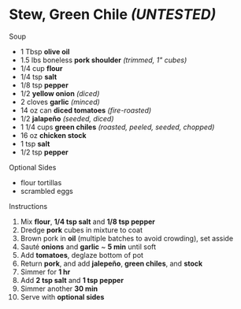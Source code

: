 # Stew, Green Chile *(UNTESTED)*

Soup

* 1 Tbsp **olive oil**
* 1.5 lbs boneless **pork shoulder** *(trimmed, 1" cubes)*
* 1/4 cup **flour**
* 1/4 tsp **salt**
* 1/8 tsp **pepper**
* 1/2 **yellow onion** *(diced)*
* 2 cloves **garlic** *(minced)*
* 14 oz can **diced tomatoes** *(fire-roasted)*
* 1/2 **jalapeño** *(seeded, diced)*
* 1 1/4 cups **green chiles** *(roasted, peeled, seeded, chopped)*
* 16 oz **chicken stock**
* 1 tsp **salt**
* 1/2 tsp **pepper**

Optional Sides

* flour tortillas
* scrambled eggs

Instructions

1. Mix **flour**, **1/4 tsp salt** and **1/8 tsp pepper**
1. Dredge **pork** cubes in mixture to coat
1. Brown pork in **oil** (multiple batches to avoid crowding), set asside
1. Sauté **onions** and **garlic** ~ **5 min** until soft
1. Add **tomatoes**, deglaze bottom of pot
1. Return **pork**, and add **jalepeño**, **green chiles**, and **stock**
1. Simmer for **1 hr**
1. Add **2 tsp salt** and **1 tsp pepper**
1. Simmer another **30 min**
1. Serve with **optional sides**
